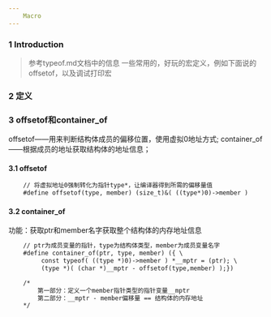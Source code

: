 ```yaml
---
    Macro
---
```



### 1 Introduction
> 参考typeof.md文档中的信息
一些常用的，好玩的宏定义，例如下面说的offsetof，以及调试打印宏


### 2 定义


### 3 offsetof和container\_of
offsetof——用来判断结构体成员的偏移位置，使用虚拟0地址方式;
container\_of——根据成员的地址获取结构体的地址信息；
#### 3.1 offsetof
```gcc
    // 将虚拟地址0强制转化为指针type*，让编译器得到所需的偏移量值
    #define offsetof(type, member) (size_t)&( ((type*)0)->member )
```

#### 3.2 container\_of
功能：获取ptr和member名字获取整个结构体的内存地址信息
```gcc
    // ptr为成员变量的指针，type为结构体类型，member为成员变量名字
    #define container_of(ptr, type, member) ({ \
         const typeof( ((type *)0)->member ) *__mptr = (ptr); \
         (type *)( (char *)__mptr - offsetof(type,member) );})

    /*
        第一部分：定义一个member指针类型的指针变量__mptr
        第二部分：__mptr - member偏移量 == 结构体的内存地址
    */
```


